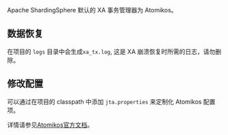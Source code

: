 
Apache ShardingSphere 默认的 XA 事务管理器为 Atomikos。

## 数据恢复

在项目的 `logs` 目录中会生成`xa_tx.log`, 这是 XA 崩溃恢复时所需的日志，请勿删除。

## 修改配置

可以通过在项目的 classpath 中添加 `jta.properties` 来定制化 Atomikos 配置项。

详情请参见[Atomikos官方文档](https://www.atomikos.com/Documentation/JtaProperties)。
